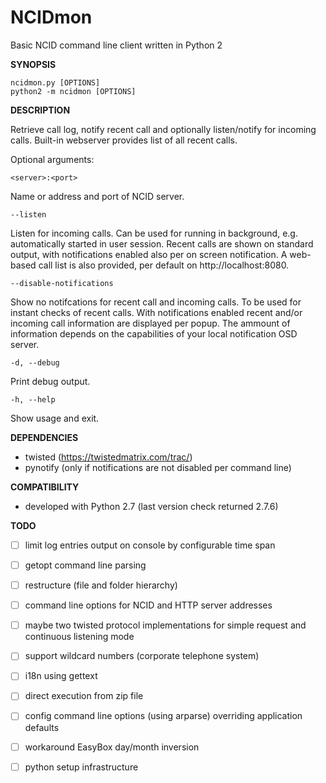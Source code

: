 NCIDmon
=======

Basic NCID command line client written in Python 2

**SYNOPSIS**

    ncidmon.py [OPTIONS]
    python2 -m ncidmon [OPTIONS]

**DESCRIPTION**

Retrieve call log, notify recent call and optionally listen/notify for
incoming calls. Built-in webserver provides list of all recent calls.

Optional arguments:

    <server>:<port>

Name or address and port of NCID server.

    --listen

Listen for incoming calls. Can be used for running in background, e.g.
automatically started in user session. Recent calls are shown on standard
output, with notifications enabled also per on screen notification. A web-based
call list is also provided, per default on http://localhost:8080.

    --disable-notifications

Show no notifcations for recent call and incoming calls. To be used for instant
checks of recent calls. With notifications enabled recent and/or incoming call
information are displayed per popup. The ammount of information depends on the
capabilities of your local notification OSD server.

    -d, --debug

Print debug output.

    -h, --help

Show usage and exit.

**DEPENDENCIES**

- twisted (https://twistedmatrix.com/trac/)
- pynotify (only if notifications are not disabled per command line)

**COMPATIBILITY**

- developed with Python 2.7 (last version check returned 2.7.6)

**TODO**
- [ ] limit log entries output on console by configurable time span
- [ ] getopt command line parsing
- [ ] restructure (file and folder hierarchy)
- [ ] command line options for NCID and HTTP server addresses
- [ ] maybe two twisted protocol implementations for simple request and continuous listening mode
- [ ] support wildcard numbers (corporate telephone system)
- [ ] i18n using gettext
- [ ] direct execution from zip file
- [ ] config command line options (using arparse) overriding application defaults
- [ ] workaround EasyBox day/month inversion
- [ ] python setup infrastructure


